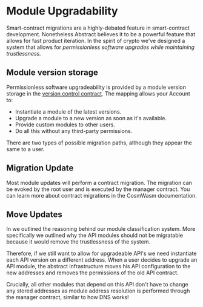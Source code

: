 # Module Upgradability

Smart-contract migrations are a highly-debated feature in smart-contract development. Nonetheless Abstract believes it to be a powerful feature that allows for fast product iteration. In the spirit of crypto we've designed a system that allows for *permissionless software upgrades while maintaining trustlessness.*

## Module version storage

Permissionless software upgradeability is provided by a module version storage in the [version control contract](../platform/version_control.md). The mapping allows your Account to:

- Instantiate a module of the latest versions.
- Upgrade a module to a new version as soon as it's available.
- Provide custom modules to other users.
- Do all this without any third-party permissions.

There are two types of possible migration paths, although they appear the same to a user.

## Migration Update

Most module updates will perform a contract migration. The migration can be evoked by the root user and is executed by the manager contract. You can learn more about contract migrations in the CosmWasm documentation.

## Move Updates

In we outlined the reasoning behind our module classification system. More specifically we outlined why the API modules should not be migratable because it would remove the trustlessness of the system.

Therefore, if we still want to allow for upgradeable API's we need instantiate each API version on a different address. When a user decides to upgrade an API module, the abstract infrastructure moves his API configuration to the new addresses and removes the permissions of the old API contract.

Crucially, all other modules that depend on this API don't have to change any stored addresses as module address resolution is performed through the manager contract, similar to how DNS works!
